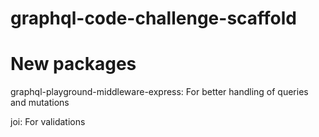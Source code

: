 # graphql-code-challenge-scaffold

# New packages

graphql-playground-middleware-express: For better handling of queries and mutations

joi: For validations